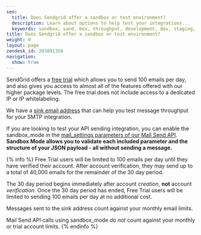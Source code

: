 ```yaml
---
seo:
  title: Does Sendgrid offer a sandbox or test environment?
  description: Learn about options to help test your integrations...
  keywords: sandbox, sand, box, throughput, development, dev, staging, speed, developers, test, sandbox, environment, trial
title: Does Sendgrid offer a sandbox or test environment?
weight: 0
layout: page
zendesk_id: 203891358
navigation:
  show: true
---
```


SendGrid offers a [free trial](https://sendgrid.com/transactional-email/pricing) which allows you to send 100 emails per day, and also gives you access to almost all of the features offered with our higher package levels. The free trial does not include access to a dedicated IP or IP whitelabeling.

We have a [sink email address]({{root_url}}/Classroom/Troubleshooting/Delivery_Issues/safely_test_your_sending_speed.html) that can help you test message throughput for your SMTP integration. 

If you are looking to test your API sending integration, you can enable the sandbox_mode in the [mail_settings parameters of our Mail Send API](https://sendgrid.com/docs/Classroom/Send/v3_Mail_Send/sandbox_mode.html). **Sandbox Mode allows you to validate each included parameter and the structure of your JSON payload - all without sending a message.**

{% info %}
Free Trial users will be limited to 100 emails per day until they have verified their account. After account verification, they may send up to a total of 40,000 emails for the remainder of the 30 day period.

The 30 day period begins immediately after account _creation_, **not** account _verification_. Once the 30 day period has ended, Free Trial users will be limited to sending 100 emails per day at no additional cost.

Messages sent to the sink address count against your monthly email limits.

Mail Send API calls using sandbox_mode *do not* count against your monthly or trial account limits.
{% endinfo %}
